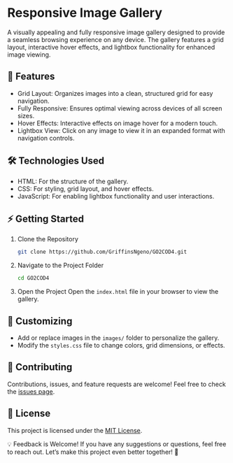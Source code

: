 # Responsive Image Gallery  

A visually appealing and fully responsive image gallery designed to provide a seamless browsing experience on any device. The gallery features a grid layout, interactive hover effects, and lightbox functionality for enhanced image viewing.

## 🚀 Features
- Grid Layout: Organizes images into a clean, structured grid for easy navigation.  
- Fully Responsive: Ensures optimal viewing across devices of all screen sizes.  
- Hover Effects: Interactive effects on image hover for a modern touch.  
- Lightbox View: Click on any image to view it in an expanded format with navigation controls.  

## 🛠 Technologies Used
- HTML: For the structure of the gallery.  
- CSS: For styling, grid layout, and hover effects.  
- JavaScript: For enabling lightbox functionality and user interactions.  

## ⚡ Getting Started

1. Clone the Repository  
   ```bash  
   git clone https://github.com/GriffinsNgeno/GO2COD4.git
   ```  

2. Navigate to the Project Folder
   ```bash  
   cd GO2COD4  
   ```  

3. Open the Project
   Open the `index.html` file in your browser to view the gallery.

## 🎨 Customizing
- Add or replace images in the `images/` folder to personalize the gallery.  
- Modify the `styles.css` file to change colors, grid dimensions, or effects.  

## 🤝 Contributing
Contributions, issues, and feature requests are welcome! Feel free to check the [issues page](https://github.com/GriffinsNgeno/GO2COD4/issues).  

## 📄 License
This project is licensed under the [MIT License](https://opensource.org/licenses/MIT).  

💡 Feedback is Welcome! 
If you have any suggestions or questions, feel free to reach out. Let’s make this project even better together! 🌟  
